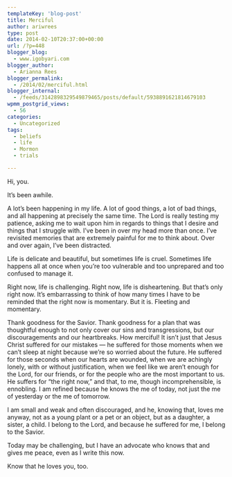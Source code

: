 ```yaml
---
templateKey: 'blog-post'
title: Merciful
author: ariwrees
type: post
date: 2014-02-10T20:37:00+00:00
url: /?p=448
blogger_blog:
  - www.igobyari.com
blogger_author:
  - Arianna Rees
blogger_permalink:
  - /2014/02/merciful.html
blogger_internal:
  - /feeds/3142898329549879465/posts/default/5938891621814679103
wpmm_postgrid_views:
  - 56
categories:
  - Uncategorized
tags:
  - beliefs
  - life
  - Mormon
  - trials

---
```

Hi, you.

It’s been awhile.

A lot’s been happening in my life. A lot of good things, a lot of bad things, and all happening at precisely the same time. The Lord is really testing my patience, asking me to wait upon him in regards to things that I desire and things that I struggle with. I’ve been in over my head more than once. I’ve revisited memories that are extremely painful for me to think about. Over and over again, I’ve been distracted.

Life is delicate and beautiful, but sometimes life is cruel. Sometimes life happens all at once when you’re too vulnerable and too unprepared and too confused to manage it.

Right now, life is challenging. Right now, life is disheartening. But that’s only right now. It’s embarrassing to think of how many times I have to be reminded that the right now is momentary. But it is. Fleeting and momentary.

Thank goodness for the Savior. Thank goodness for a plan that was thoughtful enough to not only cover our sins and transgressions, but our discouragements and our heartbreaks. How merciful! It isn’t just that Jesus Christ suffered for our mistakes — he suffered for those moments when we can’t sleep at night because we’re so worried about the future. He suffered for those seconds when our hearts are wounded, when we are achingly lonely, with or without justification, when we feel like we aren’t enough for the Lord, for our friends, or for the people who are the most important to us. He suffers for “the right now,” and that, to me, though incomprehensible, is ennobling. I am refined because he knows the me of today, not just the me of yesterday or the me of tomorrow.

I am small and weak and often discouraged, and he, knowing that, loves me anyway, not as a young plant or a pet or an object, but as a daughter, a sister, a child. I belong to the Lord, and because he suffered for me, I belong to the Savior.

Today may be challenging, but I have an advocate who knows that and gives me peace, even as I write this now.

Know that he loves you, too.